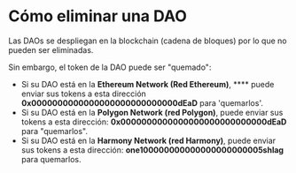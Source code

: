 # Cómo eliminar una DAO

Las DAOs se despliegan en la blockchain (cadena de bloques) por lo que no pueden ser eliminadas.&#x20;

Sin embargo, el token de la DAO puede ser "quemado":&#x20;

* Si su DAO está en la **Ethereum Network (Red Ethereum)**, **** puede enviar sus tokens a esta dirección **0x0000000000000000000000000000dEaD** para 'quemarlos'.&#x20;
* Si su DAO está en la **Polygon Network (red Polygon)**, puede enviar sus tokens a esta dirección: **0x0000000000000000000000000000dEaD** para "quemarlos".&#x20;
* Si su DAO está en la **Harmony Network (red Harmony)**, puede enviar sus tokens a esta dirección: **one100000000000000000000005shlag** para quemarlos.
